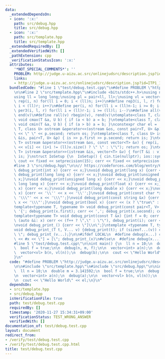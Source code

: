 ```yaml
---
data:
  _extendedDependsOn:
  - icon: ':x:'
    path: src/debug.hpp
    title: src/debug.hpp
  - icon: ':x:'
    path: src/template.hpp
    title: src/template.hpp
  _extendedRequiredBy: []
  _extendedVerifiedWith: []
  _pathExtension: cpp
  _verificationStatusIcon: ':x:'
  attributes:
    '*NOT_SPECIAL_COMMENTS*': ''
    PROBLEM: http://judge.u-aizu.ac.src/onlinejudsrc/description.jsp?id=ITP1_1_A
    links:
    - http://judge.u-aizu.ac.src/onlinejudsrc/description.jsp?id=ITP1_1_A
  bundledCode: "#line 1 \"test/debug.test.cpp\"\n#define PROBLEM \"http://judge.u-aizu.ac.src/onlinejudsrc/description.jsp?id=ITP1_1_A\"\
    \n\n#line 2 \"src/template.hpp\"\n#include <bits/stdc++.h>\nusing namespace std;\n\
    using ll = long long;\nusing pl = pair<ll, ll>;\nusing vl = vector<ll>;\n#define\
    \ rep(i, n) for(ll i = 0; i < (ll)n; i++)\n#define rep3(i, l, r) for(ll i = l;\
    \ i < (ll)r; i++)\n#define per(i, n) for(ll i = (ll)n-1; i >= 0; i--)\n#define\
    \ per3(i, l, r) for(ll i = (ll)r-1; i >= (ll)l; i--)\n#define all(v) begin(v),\
    \ end(v)\n#define rall(v) rbegin(v), rend(v)\ntemplate<class T, class U> inline\
    \ void cmax(T &a, U b) { if (a < b) a = b; }\ntemplate<class T, class U> inline\
    \ void cmin(T &a, U b) { if (a > b) a = b; }\nconstexpr char el = '\\n';\ntemplate<class\
    \ T, class U> ostream &operator<<(ostream &os, const pair<T, U> &p) { os << p.first\
    \ << \" \" << p.second; return os; }\ntemplate<class T, class U> istream &operator>>(istream\
    \ &is, pair<T, U> &p) { is >> p.first >> p.second; return is; }\ntemplate<class\
    \ T> ostream &operator<<(ostream &os, const vector<T> &v) { rep(i, v.size()) os\
    \ << v[i] << (i+1 != (ll)v.size() ? \" \" : \"\"); return os; }\ntemplate<class\
    \ T> istream &operator>>(istream &is, vector<T> &v) { for(T &i : v) is >> i; return\
    \ is; }\nstruct IoSetup {\n  IoSetup() { cin.tie(nullptr); ios::sync_with_stdio(false);\
    \ cout << fixed << setprecision(15); cerr << fixed << setprecision(15); }\n} io_setup;\n\
    #line 3 \"src/debug.hpp\"\n\n// https://codeforces.com/blog/entry/68809\nvoid\
    \ debug_print(int x) {cerr << x;}\nvoid debug_print(long x) {cerr << x;}\nvoid\
    \ debug_print(long long x) {cerr << x;}\nvoid debug_print(unsigned x) {cerr <<\
    \ x;}\nvoid debug_print(unsigned long x) {cerr << x;}\nvoid debug_print(unsigned\
    \ long long x) {cerr << x;}\nvoid debug_print(float x) {cerr << x;}\nvoid debug_print(double\
    \ x) {cerr << x;}\nvoid debug_print(long double x) {cerr << x;}\nvoid debug_print(char\
    \ x) {cerr << '\\'' << x << '\\'';}\nvoid debug_print(const char *x) {cerr <<\
    \ '\\\"' << x << '\\\"';}\nvoid debug_print(const string &x) {cerr << '\\\"' <<\
    \ x << '\\\"';}\nvoid debug_print(bool x) {cerr << (x ? \"true\" : \"false\");}\n\
    template<typename T, typename V> void debug_print(const pair<T, V> &x) {cerr <<\
    \ '{'; debug_print(x.first); cerr << ','; debug_print(x.second); cerr << '}';}\n\
    template<typename T> void debug_print(const T &x) {int f = 0; cerr << '{'; for\
    \ (auto &i: x) cerr << (f++ ? \",\" : \"\"), debug_print(i); cerr << \"}\";}\n\
    \nvoid debug_print_() {cerr << \"]\\n\";}\ntemplate <typename T, typename... V>\n\
    void debug_print_(T t, V... v) {debug_print(t); if (sizeof...(v)) cerr << \",\
    \ \"; debug_print_(v...);}\n\n#ifdef LOCAL\n  #define debug(x...) cerr << \"[\"\
    \ << #x << \"] = [\"; debug_print_(x)\n#else\n  #define debug(x...)\n#endif\n\
    #line 5 \"test/debug.test.cpp\"\n\nint main() {\n  ll n = 10;\n  double m = 3.141592;\n\
    \  bool f = true;\n\n  debug(n, m, f);\n\n  vector<int> a(n);\n  debug(a);\n\n\
    \  vector<vl> b(n, vl(n));\n  debug(b);\n\n  cout << \"Hello World\" << el;\n\
    }\n"
  code: "#define PROBLEM \"http://judge.u-aizu.ac.src/onlinejudsrc/description.jsp?id=ITP1_1_A\"\
    \n\n#include \"src/template.hpp\"\n#include \"src/debug.hpp\"\n\nint main() {\n\
    \  ll n = 10;\n  double m = 3.141592;\n  bool f = true;\n\n  debug(n, m, f);\n\
    \n  vector<int> a(n);\n  debug(a);\n\n  vector<vl> b(n, vl(n));\n  debug(b);\n\
    \n  cout << \"Hello World\" << el;\n}\n"
  dependsOn:
  - src/template.hpp
  - src/debug.hpp
  isVerificationFile: true
  path: test/debug.test.cpp
  requiredBy: []
  timestamp: '2020-11-27 15:34:31+09:00'
  verificationStatus: TEST_WRONG_ANSWER
  verifiedWith: []
documentation_of: test/debug.test.cpp
layout: document
redirect_from:
- /verify/test/debug.test.cpp
- /verify/test/debug.test.cpp.html
title: test/debug.test.cpp
---
```

